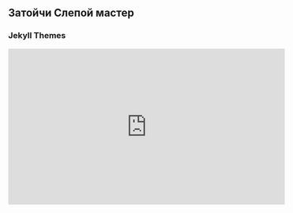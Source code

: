 ## Затойчи Слепой мастер


### Jekyll Themes

<iframe width="560" height="315" src="https://www.youtube.com/embed/6U4r6-nScac" frameborder="0" allow="accelerometer; autoplay; encrypted-media; gyroscope; picture-in-picture" allowfullscreen></iframe>
